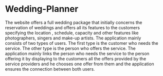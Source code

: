 # Wedding-Planner
The website offers a full wedding package that initially concerns the reservation of weddings and offers all its features to the customers specifying the location , schedule, capacity and other features like photographers, singers and make-up artists. The application mainly consists of two types of users. The first type is the customer who needs the service. The other type is the person who offers the service. The application mainly links the person who needs the service to the person offering it by displaying to the customers all the offers provided by the service providers and he chooses one offer from them and the application ensures the connection between both users.
